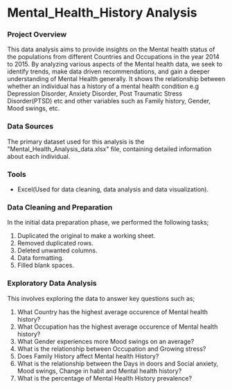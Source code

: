 # Mental_Health_History Analysis

### Project Overview

This data analysis aims to provide insights on the Mental health status of the populations from different Countries and Occupations in the year 2014 to 2015. By analyzing various aspects of the Mental health data, we seek to identify trends, make data driven recommendations, and gain a deeper understanding of Mental Health generally. It shows the relationship between whether an individual has a history of a mental health condition e.g Depression Disorder, Anxiety Disorder, Post Traumatic Stress Disorder(PTSD) etc and other variables such as Family history, Gender, Mood swings, etc.

### Data Sources

The primary dataset used for this analysis is the "Mental_Health_Analysis_data.xlsx" file, containing detailed information about each individual.

### Tools

- Excel(Used for data cleaning, data analysis and data visualization).

### Data Cleaning and Preparation

In the initial data preparation phase, we performed the following tasks;
1. Duplicated the original to make a working sheet.
2. Removed duplicated rows.
3. Deleted unwanted columns.
4. Data formatting.
5. Filled blank spaces.

### Exploratory Data Analysis

This involves exploring the data to answer key questions such as;

1. What Country has the highest average occurence of Mental health history?
2. What Occupation has the highest average occurence of Mental health history?
3. What Gender experiences more Mood swings on an average?
4. What is the relationship between Occupation and Growing stress?
5. Does Family History affect Mental health History?
6. What is the relationship between the Days in doors and Social anxiety, Mood swings, Change in habit and Mental health history?
7. What is the percentage of Mental Health History prevalence?

